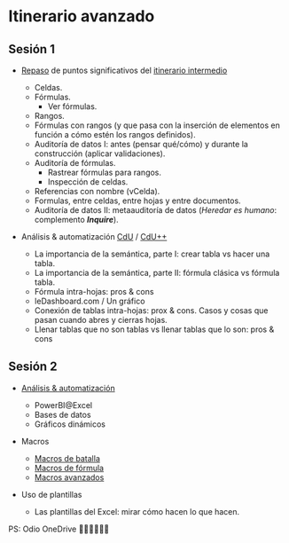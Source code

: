 # Itinerario avanzado

## Sesión 1

- [Repaso](avanzado/repaso.md) de puntos significativos del [itinerario intermedio](intermedio.md)
  - Celdas.
  - Fórmulas.
    - Ver fórmulas.
  - Rangos.
  - Fórmulas con rangos (y que pasa con la inserción de elementos en función a cómo estén los rangos definidos).
  - Auditoría de datos I: antes (pensar qué/cómo) y durante la construcción (aplicar validaciones).
  - Auditoría de fórmulas.
    - Rastrear fórmulas para rangos.
    - Inspección de celdas.
  - Referencias con nombre (vCelda).
  - Formulas, entre celdas, entre hojas y entre documentos.
  - Auditoría de datos II: metaauditoría de datos (*Heredar es humano*: complemento ***Inquire***).

- Análisis & automatización [CdU](analisis/unCaso.md) / [CdU++](analisis/otroCaso.md)
  - La importancia de la semántica, parte I: crear tabla vs hacer una tabla.
  - La importancia de la semántica, parte II: fórmula clásica vs fórmula tabla.
  - Fórmula intra-hojas: pros & cons
  - leDashboard.com / Un gráfico
  - Conexión de tablas intra-hojas: prox & cons. Casos y cosas que pasan cuando abres y cierras hojas.
  - Llenar tablas que no son tablas vs llenar tablas que lo son: pros & cons

## Sesión 2

- [Análisis & automatización](analisis/otroCaso.md)
  - PowerBI@Excel
  - Bases de datos
  - Gráficos dinámicos
  
- Macros
  - [Macros de batalla](automatizacion/macrosDeBatalla.md)
  - [Macros de fórmula](automatizacion/macrosDeFormula.md)
  - [Macros avanzados](automatizacion/macrosAvanzados.md)

- Uso de plantillas
  - Las plantillas del Excel: mirar cómo hacen lo que hacen.

PS: Odio OneDrive 😤😡🤬🤬🤬🤬

